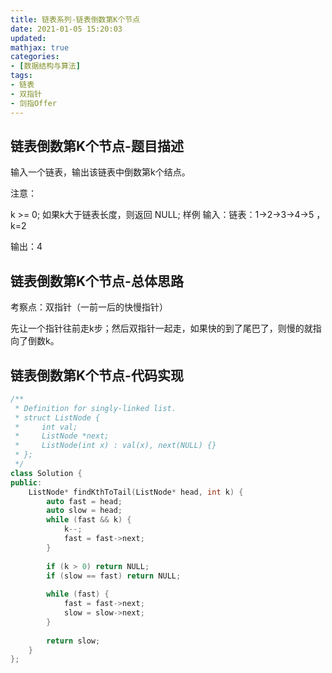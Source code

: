 ```yaml
---
title: 链表系列-链表倒数第K个节点
date: 2021-01-05 15:20:03
updated:
mathjax: true
categories:
- [数据结构与算法]
tags: 
- 链表
- 双指针
- 剑指Offer
---
```


## 链表倒数第K个节点-题目描述

输入一个链表，输出该链表中倒数第k个结点。

注意：

k >= 0;
如果k大于链表长度，则返回 NULL;
样例
输入：链表：1->2->3->4->5 ，k=2

输出：4

<!-- more -->

## 链表倒数第K个节点-总体思路

考察点：双指针（一前一后的快慢指针）

先让一个指针往前走k步；然后双指针一起走，如果快的到了尾巴了，则慢的就指向了倒数k。

## 链表倒数第K个节点-代码实现

```cpp
/**
 * Definition for singly-linked list.
 * struct ListNode {
 *     int val;
 *     ListNode *next;
 *     ListNode(int x) : val(x), next(NULL) {}
 * };
 */
class Solution {
public:
    ListNode* findKthToTail(ListNode* head, int k) {
        auto fast = head;
        auto slow = head;
        while (fast && k) {
            k--;
            fast = fast->next;
        }
        
        if (k > 0) return NULL;
        if (slow == fast) return NULL;
        
        while (fast) {
            fast = fast->next;
            slow = slow->next;
        }
        
        return slow;
    }
};
```

